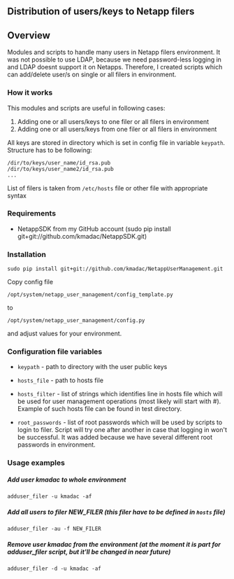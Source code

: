## Distribution of users/keys to Netapp filers

## Overview

Modules and scripts to handle many users in Netapp filers environment.
It was not possible to use LDAP, because we need password-less logging in and LDAP doesnt support it on Netapps.
Therefore, I created scripts which can add/delete user/s on single or all filers in environment.

### How it works

This modules and scripts are useful in following cases:

1. Adding one or all users/keys to one filer or all filers in environment
2. Adding one or all users/keys from one filer or all filers in environment

All keys are stored in directory which is set in config file in variable `keypath`. Structure has to be following:

    /dir/to/keys/user_name/id_rsa.pub
    /dir/to/keys/user_name2/id_rsa.pub
    ...

List of filers is taken from `/etc/hosts` file or other file with appropriate syntax

### Requirements

* NetappSDK from my GitHub account (sudo pip install git+git://github.com/kmadac/NetappSDK.git)

### Installation

    sudo pip install git+git://github.com/kmadac/NetappUserManagement.git

Copy config file

    /opt/system/netapp_user_management/config_template.py
to

    /opt/system/netapp_user_management/config.py

and adjust values for your environment.

### Configuration file variables

* `keypath` - path to directory with the user public keys

* `hosts_file` - path to hosts file

* `hosts_filter` - list of strings which identifies line in hosts file which will be used for user management operations (most likely will start with #). Example of such hosts file can be found in test directory.

* `root_passwords` - list of root passwords which will be used by scripts to login to filer. Script will try one after another in case that logging in won't be successful. It was added because we have several different root passwords in environment.
### Usage examples

##### Add user **kmadac** to whole environment

    adduser_filer -u kmadac -af

##### Add all users to filer **NEW_FILER** (this filer have to be defined in `hosts` file)

    adduser_filer -au -f NEW_FILER

##### Remove user **kmadac** from the environment (at the moment it is part for **adduser_filer** script, but it'll be changed in near future)

    adduser_filer -d -u kmadac -af

